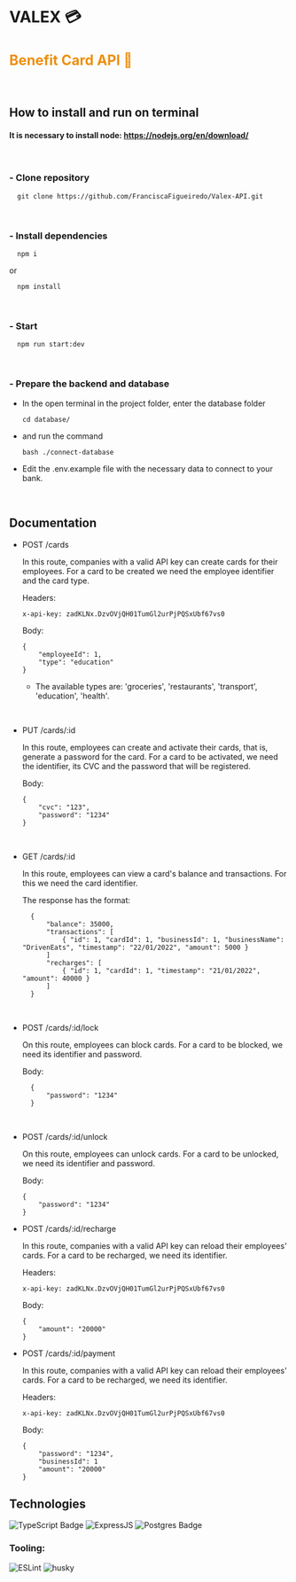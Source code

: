 # VALEX 💳
<h2 align="start" style='color:#ED8F0C; font-size:25px; width="20%;"'>
  Benefit Card API 💸
</h2>
  
<br/>

## How to install and run on terminal


#### It is necessary to install node: https://nodejs.org/en/download/

<br/>

### - Clone repository
```
  git clone https://github.com/FranciscaFigueiredo/Valex-API.git
```

<br/>

### - Install dependencies

```
  npm i
```
or
```
  npm install
```

<br/>

### - Start

```
  npm run start:dev
```
<br/>

### - Prepare the backend and database

- In the open terminal in the project folder, enter the database folder

    ```
    cd database/
    ```

 - and run the command
    ```
    bash ./connect-database
    ```

- Edit the .env.example file with the necessary data to connect to your bank.

<br/>

## Documentation
- POST /cards

    In this route, companies with a valid API key can create cards for their employees. For a card to be created we need the employee identifier and the card type.

    Headers:
    ```
    x-api-key: zadKLNx.DzvOVjQH01TumGl2urPjPQSxUbf67vs0
    ```

  Body:
    
    ```
    {
        "employeeId": 1,
        "type": "education"
    }
    ```
    - The available types are:
'groceries', 'restaurants', 'transport', 'education', 'health'.

</br>

- PUT /cards/:id

  In this route, employees can create and activate their cards, that is, generate a password for the card. For a card to be activated, we need the identifier, its CVC and the password that will be registered.

  Body:
    ```
    {
        "cvc": "123",
        "password": "1234"
    }
    ```

</br>

- GET /cards/:id

  In this route, employees can view a card's balance and transactions. For this we need the card identifier.

    The response has the format:

  ```
    {
        "balance": 35000,
        "transactions": [
		    { "id": 1, "cardId": 1, "businessId": 1, "businessName": "DrivenEats", "timestamp": "22/01/2022", "amount": 5000 }
	    ]
        "recharges": [
		    { "id": 1, "cardId": 1, "timestamp": "21/01/2022", "amount": 40000 }
	    ]
    }
  ```

</br>

- POST /cards/:id/lock

  On this route, employees can block cards. For a card to be blocked, we need its identifier and password.

  Body:
  ```
    {
        "password": "1234"
    }
    ```

</br>

- POST /cards/:id/unlock

  On this route, employees can unlock cards. For a card to be unlocked, we need its identifier and password.
  
  Body:
    ```
    {
        "password": "1234"
    }
    ```

- POST /cards/:id/recharge

  In this route, companies with a valid API key can reload their employees' cards. For a card to be recharged, we need its identifier.
  
  Headers:
    ```
    x-api-key: zadKLNx.DzvOVjQH01TumGl2urPjPQSxUbf67vs0
    ```

  Body:
    ```
    {
        "amount": "20000"
    }
    ```

- POST /cards/:id/payment

  In this route, companies with a valid API key can reload their employees' cards. For a card to be recharged, we need its identifier.

  Headers:
    ```
    x-api-key: zadKLNx.DzvOVjQH01TumGl2urPjPQSxUbf67vs0
    ```
  
  Body:
    ```
    {
        "password": "1234",
        "businessId": 1
        "amount": "20000"
    }
    ```


## **Technologies**

![TypeScript Badge](https://img.shields.io/badge/TypeScript-007ACC?style=for-the-badge&logo=typescript&logoColor=white)
![ExpressJS](https://img.shields.io/badge/Express.js-000000?style=for-the-badge&logo=express&logoColor=white)
![Postgres Badge](https://img.shields.io/badge/PostgreSQL-316192?style=for-the-badge&logo=postgresql&logoColor=white)

### **Tooling:**
![ESLint](https://img.shields.io/badge/ESLint-7c7ce9?style=for-the-badge&logo=ESLint)
![husky](https://img.shields.io/badge/Husky-b0b0d5?style=for-the-badge)

